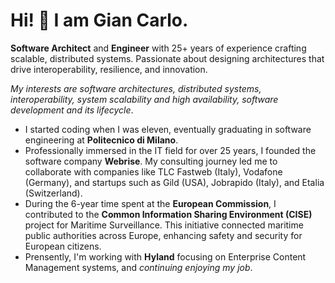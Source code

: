 # Hi! :wave: I am Gian Carlo.

**Software Architect** and **Engineer** with 25+ years of experience crafting scalable, distributed systems. Passionate about designing architectures that drive interoperability, resilience, and innovation.

_My interests are software architectures, distributed systems, interoperability, system scalability and high availability, software development and its lifecycle_.

- I started coding when I was eleven, eventually graduating in software engineering at **Politecnico di Milano**.
- Professionally immersed in the IT field for over 25 years, I founded the software company **Webrise**. My consulting journey led me to collaborate with companies like TLC Fastweb (Italy), Vodafone (Germany), and startups such as Gild (USA), Jobrapido (Italy), and Etalia (Switzerland).
- During the 6-year time spent at the **European Commission**, I contributed to the **Common Information Sharing Environment (CISE)** project for Maritime Surveillance. This initiative connected maritime public authorities across Europe, enhancing safety and security for European citizens.
- Prensently, I'm working with **Hyland** focusing on Enterprise Content Management systems, and _continuing enjoying my job_.
